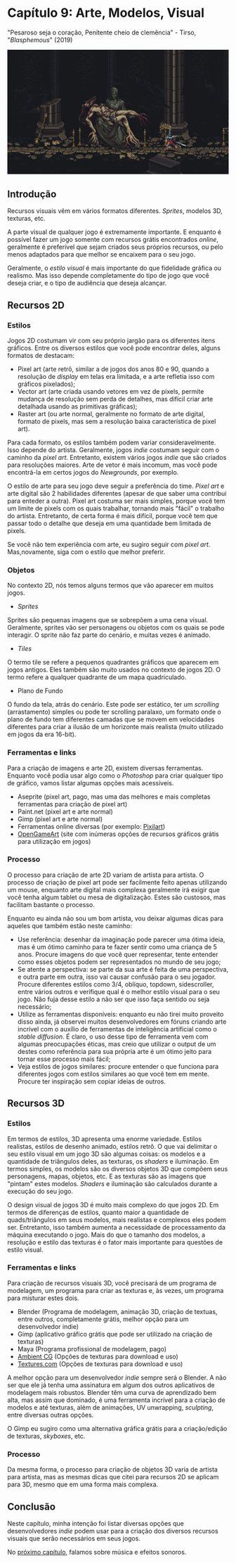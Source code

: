 
# Capítulo 9: Arte, Modelos, Visual
"Pesaroso seja o coração, Penitente cheio de clemência" - Tirso, "_Blasphemous_" (2019)

![Capítulo 9 capa](../Arquivos/Imagens/capa_10.jpg 'Sorrowful be the heart, Penitent One full of clemency.')

## Introdução
Recursos visuais vêm em vários formatos diferentes. _Sprites_, modelos 3D, texturas, etc. 

A parte visual de qualquer jogo é extremamente importante. E enquanto é possível fazer um jogo somente com recursos grátis encontrados _online_, geralmente é preferível que sejam criados seus próprios recursos, ou pelo menos adaptados para que melhor se encaixem para o seu jogo.

Geralmente, o _estilo visual_ é mais importante do que fidelidade gráfica ou realismo. Mas isso depende completamente do tipo de jogo que você deseja criar, e o tipo de audiência que deseja alcançar.

## Recursos 2D
### Estilos
Jogos 2D costumam vir com seu próprio jargão para os diferentes itens gráficos. Entre os diversos estilos que você pode encontrar deles, alguns formatos de destacam:

- Pixel art (arte retrô, similar a de jogos dos anos 80 e 90, quando a resolução de _display_ em telas era limitada, e a arte refletia isso com gráficos pixelados);
- Vector art (arte criada usando vetores em vez de pixels, permite mudança de resolução sem perda de detalhes, mas difícil criar arte detalhada usando as primitivas gráficas);
- Raster art (ou arte normal, geralmente no formato de arte digital, formato de pixels, mas sem a resolução baixa característica de pixel art).

Para cada formato, os estilos também podem variar consideravelmente. Isso depende do artista. Geralmente, jogos _indie_ costumam seguir com o caminho da _pixel art_. Entretanto, existem vários jogos _indie_ que são criados para resoluções maiores. Arte de vetor é mais incomum, mas você pode encontrá-la em certos jogos do _Newgrounds_, por exemplo.

O estilo de arte para seu jogo deve seguir a preferência do time. _Pixel art_ e arte digital são 2 habilidades diferentes (apesar de que saber uma contribui para enteder a outra). Pixel art costuma ser mais simples, porque você tem um limite de pixels com os quais trabalhar, tornando mais "fácil" o trabalho do artista. Entretanto, de certa forma é mais difícil, porque você tem que passar todo o detalhe que deseja em uma quantidade bem limitada de pixels.

Se você não tem experiência com arte, eu sugiro seguir com _pixel art_. Mas,novamente, siga com o estilo que melhor preferir.

### Objetos
No contexto 2D, nós temos alguns termos que vão aparecer em muitos jogos. 
- _Sprites_

Sprites são pequenas imagens que se sobrepõem a uma cena visual. Geralmente, sprites vão ser personagens ou objetos com os quais se pode interagir. O sprite não faz parte do cenário, e muitas vezes é animado.

- _Tiles_

O termo tile se refere a pequenos quadrantes gráficos que aparecem em jogos antigos. Eles também são muito usados no contexto de jogos 2D. O termo refere a qualquer quadrante de um mapa quadriculado.

- Plano de Fundo

O fundo da tela, atrás do cenário. Este pode ser estático, ter um _scrolling_ (arrastamento) simples ou pode ter scrolling paralaxo, um formato onde o plano de fundo tem diferentes camadas que se movem em velocidades diferentes para criar a ilusão de um horizonte mais realista (muito utilizado em jogos da era 16-bit).

### Ferramentas e links
Para a criação de imagens e arte 2D, existem diversas ferramentas. Enquanto você podia usar algo como o _Photoshop_ para criar qualquer tipo de gráfico, vamos listar algumas opções mais acessíveis.

- Aseprite (pixel art, pago, mas uma das melhores e mais completas ferramentas para criação de pixel art)
- Paint.net (pixel art e arte normal)
- Gimp (pixel art e arte normal)
- Ferramentas online diversas (por exemplo: [Pixilart](https://www.pixilart.com/draw))
- [OpenGameArt](https://opengameart.org/) (site com inúmeras opções de recursos gráficos grátis para utilização em jogos)

### Processo
O processo para criação de arte 2D variam de artista para artista. O processo de criação de pixel art pode ser facilmente feito apenas utilizando um mouse, enquanto arte digital mais complexa geralmente irá exigir que você tenha algum tablet ou mesa de digitalização. Estes são custosos, mas facilitam bastante o processo.

Enquanto eu ainda não sou um bom artista, vou deixar algumas dicas para aqueles que também estão neste caminho:
- Use referência: desenhar da imaginação pode parecer uma ótima ideia, mas é um ótimo caminho para te fazer sentir como uma criança de 5 anos. Procure imagens do que você quer representar, tente entender como esses objetos podem ser representados no mundo de seu jogo;
- Se atente a perspectiva: se parte da sua arte é feita de uma perspectiva, e outra parte em outra, isso vai causar confusão para o seu jogador. Procure diferentes estilos como 3/4, oblíquo, topdown, sidescroller, entre vários outros e verifique qual é o melhor estilo visual para o seu jogo. Não fuja desse estilo a não ser que isso faça sentido ou seja necessário;
- Utilize as ferramentas disponíveis: enquanto eu não tirei muito proveito disso ainda, já observei muitos desenvolvedores em fóruns criando arte incrível com o auxílio de ferramentas de inteligência artificial como o _stable diffusion_. É claro, o uso desse tipo de ferramenta vem com algumas preocupações éticas, mas creio que utilizar o output de um destes como referência para sua própria arte é um ótimo jeito para tornar esse processo mais fácil;
- Veja estilos de jogos similares: procure entender o que funciona para diferentes jogos com estilos similares ao que você tem em mente. Procure ter inspiração sem copiar ideias de outros.

## Recursos 3D
### Estilos
Em termos de estilos, 3D apresenta uma enorme variedade. Estilos realistas, estilos de desenho animado, estilos retrô. O que vai delimitar o seu estilo visual em um jogo 3D são algumas coisas: os modelos e a quantidade de triângulos deles, as texturas, os _shaders_ e iluminação. Em termos simples, os modelos são os diversos objetos 3D que compõem seus personagens, mapas, objetos, etc. E as texturas são as imagens que "pintam" estes modelos. _Shaders_ e iluminação são calculados durante a execução do seu jogo.

O design visual de jogos 3D é muito mais complexo do que jogos 2D. Em termos de diferenças de estilos, quanto maior a quantidade de quads/triângulos em seus modelos, mais realistas e complexos eles podem ser. Entretanto, isso também aumenta a necessidade de processamento da máquina executando o jogo. Mais do que o tamanho dos modelos, a resolução e estilo das texturas é o fator mais importante para questões de estilo visual. 

### Ferramentas e links
Para criação de recursos visuais 3D, você precisará de um programa de modelagem, um programa para criar as texturas e, às vezes, um programa para misturar estes dois.

- Blender (Programa de modelagem, animação 3D, criação de textuas, entre outros, completamente grátis, melhor opção para um desenvolvedor indie)
- Gimp (aplicativo gráfico grátis que pode ser utilizado na criação de texturas)
- Maya (Programa profissional de modelagem, pago)
- [Ambient CG](https://opengameart.org/) (Opções de texturas para download e uso)
- [Textures.com](https://www.textures.com/free) (Opções de texturas para download e uso)

A melhor opção para um desenvolvedor _indie_ sempre será o Blender. A não ser que ele já tenha uma assinatura em algum dos outros aplicativos de modelagem mais robustos. Blender têm uma curva de aprendizado bem alta, mas assim que dominado, é uma ferramenta incrível para a criação de modelos e até texturas, além de animações, UV unwrapping, _sculpting_, entre diversas outras opções.

O Gimp eu sugiro como uma alternativa gráfica grátis para a criação/edição de texturas, _skyboxes_, etc. 

### Processo
Da mesma forma, o processo para criação de objetos 3D varia de artista para artista, mas as mesmas dicas que citei para recursos 2D se aplicam para 3D, mesmo que em uma forma mais complexa. 

## Conclusão
Neste capítulo, minha intenção foi listar diversas opções que desenvolvedores _indie_ podem usar para a criação dos diversos recursos visuais que serão necessários em seus jogos. 

No [próximo capítulo](https://github.com/D-Waack/manualindiedev/blob/main/Capitulos/capitulo10.md), falamos sobre música e efeitos sonoros.
